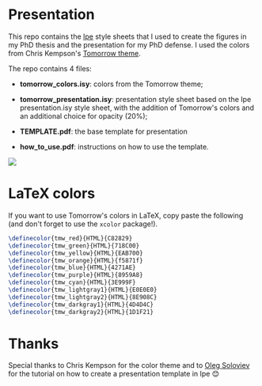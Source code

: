 # Presentation

This repo contains the [Ipe](https://ipe.otfried.org/) style sheets that I used to create the figures in my PhD thesis and the presentation for my PhD defense.  I used the colors from Chris Kempson's [Tomorrow theme](https://github.com/chriskempson/tomorrow-theme).

The repo contains 4 files:

- **tomorrow_colors.isy**: colors from the Tomorrow theme;

- **tomorrow_presentation.isy**: presentation style sheet based on the Ipe presentation.isy style sheet, with the addition of Tomorrow's colors and an additional choice for opacity (20%);

- **TEMPLATE.pdf**: the base template for presentation

- **how_to_use.pdf**: instructions on how to use the template.

![](/home/clanuel/Pictures/Screenshots/Screenshot%20from%202025-10-28%2018-02-40.png)

# LaTeX colors

If you want to use Tomorrow's colors in LaTeX, copy paste the following (and don't forget to use the `xcolor` package!).

```latex
\definecolor{tmw_red}{HTML}{C82829}
\definecolor{tmw_green}{HTML}{718C00}
\definecolor{tmw_yellow}{HTML}{EAB700}
\definecolor{tmw_orange}{HTML}{f5871f}
\definecolor{tmw_blue}{HTML}{4271AE}
\definecolor{tmw_purple}{HTML}{8959A8}
\definecolor{tmw_cyan}{HTML}{3E999F}
\definecolor{tmw_lightgray1}{HTML}{E0E0E0}
\definecolor{tmw_lightgray2}{HTML}{8E908C}
\definecolor{tmw_darkgray1}{HTML}{4D4D4C}
\definecolor{tmw_darkgray2}{HTML}{1D1F21}
```

# Thanks

Special thanks to Chris Kempson for the color theme and to [Oleg Soloviev](https://olejorik.github.io/post/ipe_presentation_template/) for the tutorial on how to create a presentation template in Ipe 😊
